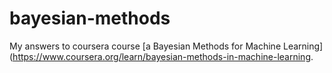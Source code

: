 # bayesian-methods
My answers to coursera course [a Bayesian Methods for Machine Learning](https://www.coursera.org/learn/bayesian-methods-in-machine-learning.
